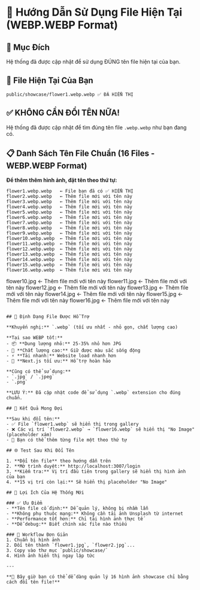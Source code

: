 # 📝 Hướng Dẫn Sử Dụng File Hiện Tại (WEBP.WEBP Format)

## 🎯 Mục Đích

Hệ thống đã được cập nhật để sử dụng ĐÚNG tên file hiện tại của bạn.

## 📂 File Hiện Tại Của Bạn

```
public/showcase/flower1.webp.webp ✅ ĐÃ HIỂN THỊ
```

## ✅ KHÔNG CẦN ĐỔI TÊN NỮA!

Hệ thống đã được cập nhật để tìm đúng tên file `.webp.webp` như bạn đang có.

## 📋 Danh Sách Tên File Chuẩn (16 Files - WEBP.WEBP Format)

**Để thêm thêm hình ảnh, đặt tên theo thứ tự:**

```
flower1.webp.webp   ← File bạn đã có ✅ HIỂN THỊ
flower2.webp.webp   ← Thêm file mới với tên này
flower3.webp.webp   ← Thêm file mới với tên này
flower4.webp.webp   ← Thêm file mới với tên này
flower5.webp.webp   ← Thêm file mới với tên này
flower6.webp.webp   ← Thêm file mới với tên này
flower7.webp.webp   ← Thêm file mới với tên này
flower8.webp.webp   ← Thêm file mới với tên này
flower9.webp.webp   ← Thêm file mới với tên này
flower10.webp.webp  ← Thêm file mới với tên này
flower11.webp.webp  ← Thêm file mới với tên này
flower12.webp.webp  ← Thêm file mới với tên này
flower13.webp.webp  ← Thêm file mới với tên này
flower14.webp.webp  ← Thêm file mới với tên này
flower15.webp.webp  ← Thêm file mới với tên này
flower16.webp.webp  ← Thêm file mới với tên này
```

flower10.jpg ← Thêm file mới với tên này
flower11.jpg ← Thêm file mới với tên này
flower12.jpg ← Thêm file mới với tên này
flower13.jpg ← Thêm file mới với tên này
flower14.jpg ← Thêm file mới với tên này
flower15.jpg ← Thêm file mới với tên này
flower16.jpg ← Thêm file mới với tên này

```

## 🎨 Định Dạng File Được Hỗ Trợ

**Khuyến nghị:** `.webp` (tối ưu nhất - nhỏ gọn, chất lượng cao)

**Tại sao WEBP tốt:**
- 📦 **Dung lượng nhỏ:** 25-35% nhỏ hơn JPG
- 🎨 **Chất lượng cao:** Giữ được màu sắc sống động
- ⚡ **Tải nhanh:** Website load nhanh hơn
- 🔧 **Next.js tối ưu:** Hỗ trợ hoàn hảo

**Cũng có thể sử dụng:**
- `.jpg` / `.jpeg`
- `.png`

**LƯU Ý:** Đã cập nhật code để sử dụng `.webp` extension cho đúng chuẩn.

## 🔧 Kết Quả Mong Đợi

**Sau khi đổi tên:**
- ✅ File `flower1.webp` sẽ hiển thị trong gallery
- ❌ Các vị trí `flower2.webp` → `flower16.webp` sẽ hiển thị "No Image" (placeholder xám)
- 🎯 Bạn có thể thêm từng file một theo thứ tự

## 🌐 Test Sau Khi Đổi Tên

1. **Đổi tên file** theo hướng dẫn trên
2. **Mở trình duyệt:** http://localhost:3007/login
3. **Kiểm tra:** Vị trí đầu tiên trong gallery sẽ hiển thị hình ảnh của bạn
4. **15 vị trí còn lại:** Sẽ hiển thị placeholder "No Image"

## 🚀 Lợi Ích Của Hệ Thống Mới

### ✅ Ưu Điểm
- **Tên file cố định:** Dễ quản lý, không bị nhầm lẫn
- **Không phụ thuộc mạng:** Không cần tải ảnh Unsplash từ internet
- **Performance tốt hơn:** Chỉ tải hình ảnh thực tế
- **Dễ debug:** Biết chính xác file nào thiếu

### 🎯 Workflow Đơn Giản
1. Chuẩn bị hình ảnh
2. Đổi tên thành `flower1.jpg`, `flower2.jpg`...
3. Copy vào thư mục `public/showcase/`
4. Hình ảnh hiển thị ngay lập tức

---

**🎉 Bây giờ bạn có thể dễ dàng quản lý 16 hình ảnh showcase chỉ bằng cách đổi tên file!**
```
